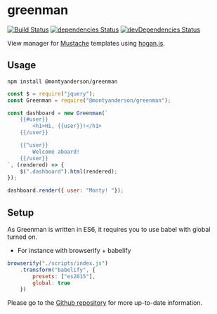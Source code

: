 # greenman

[![Build Status](https://travis-ci.org/montyanderson/greenman.svg?branch=master)](https://travis-ci.org/montyanderson/greenman) [![dependencies Status](https://david-dm.org/montyanderson/greenman/status.svg)](https://david-dm.org/montyanderson/greenman) [![devDependencies Status](https://david-dm.org/montyanderson/greenman/dev-status.svg)](https://david-dm.org/montyanderson/greenman?type=dev)

View manager for [Mustache](https://mustache.github.io/) templates using [hogan.js](https://twitter.github.io/hogan.js/).

## Usage

```
npm install @montyanderson/greenman
```

``` javascript
const $ = require("jquery");
const Greenman = require("@montyanderson/greenman");

const dashboard = new Greenman(`
	{{#user}}
		<h1>Hi, {{user}}!</h1>
	{{/user}}

	{{^user}}
		Welcome aboard!
	{{/user}}
`, (rendered) => {
	$(".dashboard").html(rendered);
});

dashboard.render({ user: "Monty! "});
```

## Setup

As Greenman is written in ES6, it requires you to use babel with global turned on.

* For instance with browserify + babelify

``` javascript
browserify("./scripts/index.js")
	.transform("babelify", {
		presets: ["es2015"],
		global: true
	})
```

Please go to the [Github repository](https://github.com/montyanderson/greenman) for more up-to-date information.

